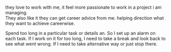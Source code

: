   
they love to work with me, it feel more passionate to work in a project i am managing.   
They also like it they can get career advice from me. helping direction what they want to achieve careerwise.  
  
Spend too long in a particular task or details an. So  I set up an alarm on each task. If I work on it for too long, I need to take a break and look back to see what went wrong. If I need to take alternative way or just stop there.   
  
  
